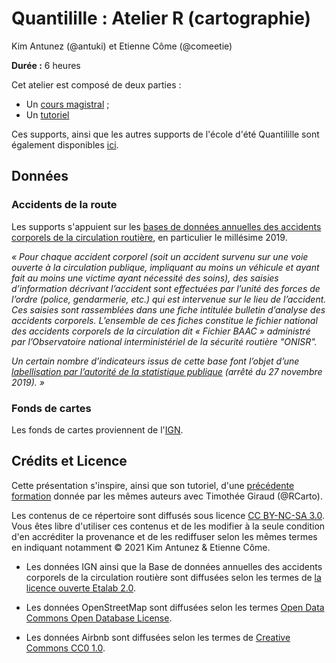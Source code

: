 # Quantilille : Atelier R (cartographie) 

Kim Antunez (@antuki) et Etienne Côme (@comeetie)

**Durée :** 6 heures

Cet atelier est composé de deux parties :

- Un [cours magistral](https://comeetie.github.io/quantilille/lecture/lecture.html) ;
- Un [tutoriel](https://comeetie.github.io/quantilille/exercises/exercises.html)  

Ces supports, ainsi que les autres supports de l'école d'été Quantilille sont également disponibles [ici](https://gitlab.univ-lille.fr/quantilille/quantilille2021).

## Données

### Accidents de la route

Les supports s'appuient sur les 
[bases de données annuelles des accidents corporels de la circulation routière](https://www.data.gouv.fr/fr/datasets/bases-de-donnees-annuelles-des-accidents-corporels-de-la-circulation-routiere-annees-de-2005-a-2019/), en particulier le millésime 2019. 

*« Pour chaque accident corporel (soit un accident survenu sur une voie ouverte à la circulation publique, impliquant au moins un véhicule et ayant fait au moins une victime ayant nécessité des soins), des saisies d’information décrivant l’accident sont effectuées par l’unité des forces de l’ordre (police, gendarmerie, etc.) qui est intervenue sur le lieu de l’accident. Ces saisies sont rassemblées dans une fiche intitulée bulletin d’analyse des accidents corporels. L’ensemble de ces fiches constitue le fichier national des accidents corporels de la circulation dit « Fichier BAAC » administré par l’Observatoire national interministériel de la sécurité routière "ONISR".*

*Un certain nombre d’indicateurs issus de cette base font l’objet d’une [labellisation par l’autorité de la statistique publique](https://www.onisr.securite-routiere.gouv.fr/outils-statistiques/indicateurs-labellises) (arrêté du 27 novembre 2019). »*

### Fonds de cartes

Les fonds de cartes proviennent de l'[IGN](https://geoservices.ign.fr/documentation/diffusion/telechargement-donnees-libres.html#contoursiris).

## Crédits et Licence

Cette présentation s'inspire, ainsi que son tutoriel, d'une [précédente formation](https://github.com/comeetie/satRday) donnée par les mêmes auteurs avec Timothée Giraud (@RCarto). 

Les contenus de ce répertoire sont diffusés sous licence [CC BY-NC-SA 3.0](https://creativecommons.org/licenses/by-nc-sa/3.0/). Vous êtes libre d'utiliser ces contenus et de les modifier à la seule condition d'en accréditer la provenance et de les rediffuser selon les mêmes termes en indiquant notamment © 2021 Kim Antunez & Etienne Côme.


- Les données IGN ainsi que la Base de données annuelles des accidents corporels de la circulation routière sont diffusées selon les termes de [la licence ouverte Etalab 2.0](https://www.etalab.gouv.fr/licence-ouverte-open-licence). 

- Les données OpenStreetMap sont diffusées selon les termes [Open Data Commons Open Database License](https://www.openstreetmap.org/copyright/fr). 
- Les données Airbnb sont diffusées selon les termes de [Creative Commons CC0 1.0](https://creativecommons.org/publicdomain/zero/1.0/).